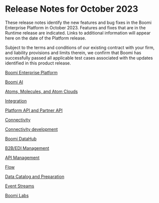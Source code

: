 # Release Notes for October 2023 

<head>
  <meta name="guidename" content="Release Notes"/>
  <meta name="context" content="GUID-"/>
</head>


These release notes identify the new features and bug fixes in the Boomi Enterprise Platform in October 2023. Features and fixes that are in the Runtime release are indicated. Links to additional information will appear here on the date of the Platform release.

Subject to the terms and conditions of our existing contract with your firm, and liability provisions and limits therein, we confirm that Boomi has successfully passed all applicable test cases associated with the updates identified in this product release.

[Boomi Enterprise Platform](/docs/Atomsphere/Release%20Notes/Mar2024/Mar2024_Platform.md)

[Boomi AI](/docs/Atomsphere/Release%20Notes/Jun2024/Jun2024_Boomi_AI.md)

[Atoms, Molecules, and Atom Clouds](/docs/Atomsphere/Release%20Notes/Mar2024/Mar2024_Atoms_Molecules.md)

[Integration](/docs/Atomsphere/Release%20Notes/Mar2024/Mar2024_Integration.md)

[Platform API and Partner API](/docs/Atomsphere/Release%20Notes/Mar2024/Mar2024_AtomSphere_API.md)

[Connectivity](/docs/Atomsphere/Release%20Notes/Mar2024/Mar2024_Connectivity.md)

[Connectivity development](/docs/Atomsphere/Release%20Notes/Mar2024/Mar2024_Connectivity_development.md)

[Boomi DataHub](/docs/Atomsphere/Release%20Notes/Mar2024/Mar2024_Hub.md)

[B2B/EDI Management](/docs/Atomsphere/Release%20Notes/Mar2024/Mar2024_B2B_EDI_Management.md)

[API Management](/docs/Atomsphere/Release%20Notes/Mar2024/Mar2024_API_Management.md)

[Flow](/docs/Atomsphere/Release%20Notes/Mar2024/Mar2024_Flow.md)

[Data Catalog and Preparation](/docs/Atomsphere/Release%20Notes/Mar2024/Mar2024_DCP.md)

[Event Streams](/docs/Atomsphere/Release%20Notes/Mar2024/Mar2024_Event_Streams.md)

[Boomi Labs](/docs/Atomsphere/Release%20Notes/Mar2024/Mar2024_Boomi_Labs.md)